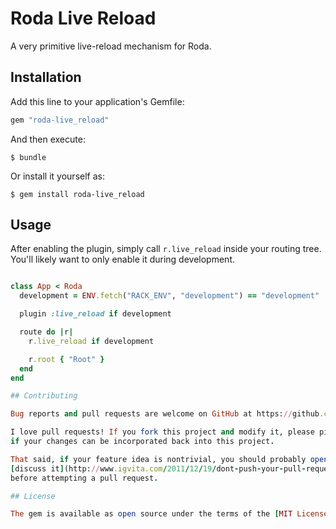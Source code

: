 # Roda Live Reload

A very primitive live-reload mechanism for Roda.

## Installation

Add this line to your application's Gemfile:

```ruby
gem "roda-live_reload"
```

And then execute:

    $ bundle

Or install it yourself as:

    $ gem install roda-live_reload

## Usage

After enabling the plugin, simply call `r.live_reload` inside your routing tree. You'll
likely want to only enable it during development.


```ruby

class App < Roda
  development = ENV.fetch("RACK_ENV", "development") == "development"

  plugin :live_reload if development

  route do |r|
    r.live_reload if development

    r.root { "Root" }
  end
end

## Contributing

Bug reports and pull requests are welcome on GitHub at https://github.com/adam12/roda-live_reload.

I love pull requests! If you fork this project and modify it, please ping me to see
if your changes can be incorporated back into this project.

That said, if your feature idea is nontrivial, you should probably open an issue to
[discuss it](http://www.igvita.com/2011/12/19/dont-push-your-pull-requests/)
before attempting a pull request.

## License

The gem is available as open source under the terms of the [MIT License](http://opensource.org/licenses/MIT).
